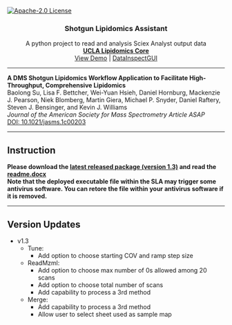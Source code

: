 <!-- PROJECT SHIELDS -->
[![Apache-2.0 License][license-shield]][license-url]


<!-- PROJECT TITLE -->
<p align="center">
 <h3 align="center">Shotgun Lipidomics Assistant</h3>
  <p align="center">
    A python project to read and analysis Sciex Analyst output data
    <br />
    <a href="https://www.uclalipidomics.net/"><strong>UCLA Lipidomics Core</strong></a>
    <br />
    <a href="https://youtu.be/1bBZkzZ6BM0">View Demo</a>
     |
    <a href="https://github.com/syjgino/DataInspectGUI">DataInspectGUI</a>
  </p>
</p>
<hr/>

<!-- Publication -->
**A DMS Shotgun Lipidomics Workflow Application to Facilitate High-Throughput, Comprehensive Lipidomics**<br />Baolong Su, Lisa F. Bettcher, Wei-Yuan Hsieh, Daniel Hornburg, Mackenzie J. Pearson, Niek Blomberg, Martin Giera, Michael P. Snyder, Daniel Raftery, Steven J. Bensinger, and Kevin J. Williams<br />*Journal of the American Society for Mass Spectrometry Article ASAP*<br />[DOI: 10.1021/jasms.1c00203](https://doi.org/10.1021/jasms.1c00203)
<hr/>


<!-- Instruction -->
## Instruction
**Please download the [latest released package (version 1.3)](https://github.com/syjgino/SLA/releases/tag/v1.3_20221016)
and read the [readme.docx](https://github.com/syjgino/SLA/blob/v1.3-keyV4/readme.docx)**<br/>
**Note that the deployed executable file within the SLA may trigger some antivirus software. 
You can retore the file within your antivirus software if it is removed.**
<hr/>


<!-- UPDATES -->
## Version Updates

* v1.3
  * Tune:
	* Add option to choose starting COV and ramp step size
  * ReadMzml:
  	* Add option to choose max number of 0s allowed among 20 scans
	* Add option to choose total number of scans
	* Add capability to process a 3rd method
  * Merge:
	* Add capability to process a 3rd method
	* Allow user to select sheet used as sample map









[license-shield]: https://img.shields.io/badge/License-Apache%202.0-green.svg
[license-url]: LICENSE
